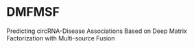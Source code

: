 # DMFMSF
Predicting circRNA-Disease Associations Based on Deep Matrix Factorization with Multi-source Fusion
